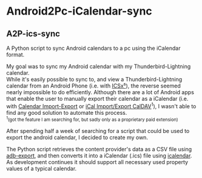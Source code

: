 ﻿# Android2Pc-iCalendar-sync
## A2P-ics-sync

A Python script to sync Android calendars to a pc using the iCalendar format.

My goal was to sync my Android calendar with my Thunderbird-Lightning calendar.<br>
While it's easily possible to sync to, and view a Thunderbird-Lightning calendar from an Android Phone (i.e. with [ICSx⁵](https://icsx5.bitfire.at/)), the reverse seemed nearly impossible to do efficiently.
Although there are a lot of Android apps that enable the user to manually export their calendar as a iCalendar (i.e. with [Calendar Import-Export](https://github.com/PrivacyApps/calendar-import-export) or [iCal Import/Export CalDAV](https://play.google.com/store/apps/details?id=tk.drlue.icalimportexport)<sup>1</sup>), I wasn't able to find any good solution to automate this process.
<br><sub><sup>1</sup>(got the feature I am searching for, but sadly only as a proprietary paid extension)</sub>

After spending half a week of searching for a script that could be used to export the android calendar, I decided to create my own.

The Python script retrieves the content provider's data as a CSV file using [adb-export](https://github.com/sromku/adb-export), and then converts it into a iCalendar (.ics) file using [icalendar](https://github.com/collective/icalendar).<br>
As development continues it should support all necessary used property values of a typical calendar.
